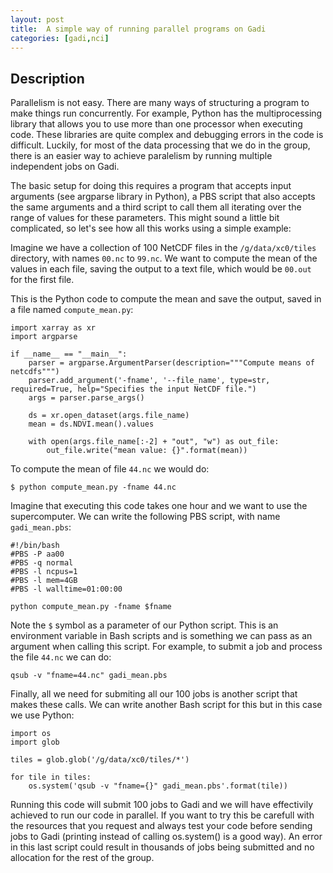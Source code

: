 ```yaml
---
layout: post
title:  A simple way of running parallel programs on Gadi
categories: [gadi,nci]
---
```


## Description

Parallelism is not easy. There are many ways of structuring a program to make things run concurrently. For example, Python has the multiprocessing library that allows you to use more than one processor when executing code. These libraries are quite complex and debugging errors in the code is difficult. Luckily, for most of the data processing that we do in the group, there is an easier way to achieve paralelism by running multiple independent jobs on Gadi. 

The basic setup for doing this requires a program that accepts input arguments (see argparse library in Python), a PBS script that also accepts the same arguments and a third script to call them all iterating over the range of values for these parameters. This might sound a little bit complicated, so let's see how all this works using a simple example:

Imagine we have a collection of 100 NetCDF files in the `/g/data/xc0/tiles` directory, with names `00.nc` to `99.nc`. We want to compute the mean of the values in each file, saving the output to a text file, which would be `00.out` for the first file.

This is the Python code to compute the mean and save the output, saved in a file named `compute_mean.py`:

```
import xarray as xr
import argparse

if __name__ == "__main__":
    parser = argparse.ArgumentParser(description="""Compute means of netcdfs""")
    parser.add_argument('-fname', '--file_name', type=str, required=True, help="Specifies the input NetCDF file.")
    args = parser.parse_args()

    ds = xr.open_dataset(args.file_name)
    mean = ds.NDVI.mean().values

    with open(args.file_name[:-2] + "out", "w") as out_file:
        out_file.write("mean value: {}".format(mean))

```

To compute the mean of file `44.nc` we would do:

```
$ python compute_mean.py -fname 44.nc
```

Imagine that executing this code takes one hour and we want to use the supercomputer. We can write the following PBS script, with name `gadi_mean.pbs`:

```
#!/bin/bash
#PBS -P aa00
#PBS -q normal
#PBS -l ncpus=1
#PBS -l mem=4GB
#PBS -l walltime=01:00:00

python compute_mean.py -fname $fname
```

Note the `$` symbol as a parameter of our Python script. This is an environment variable in Bash scripts and is something we can pass as an argument when calling this script. For example, to submit a job and process the file `44.nc` we can do:

```
qsub -v "fname=44.nc" gadi_mean.pbs
```

Finally, all we need for submiting all our 100 jobs is another script that makes these calls. We can write another Bash script for this but in this case we use Python:

```
import os
import glob

tiles = glob.glob('/g/data/xc0/tiles/*')

for tile in tiles:
    os.system('qsub -v "fname={}" gadi_mean.pbs'.format(tile))
```

Running this code will submit 100 jobs to Gadi and we will have effectivily achieved to run our code in parallel. If you want to try this be carefull with the resources that you request and always test your code before sending jobs to Gadi (printing instead of calling os.system() is a good way). An error in this last script could result in thousands of jobs being submitted and no allocation for the rest of the group.
